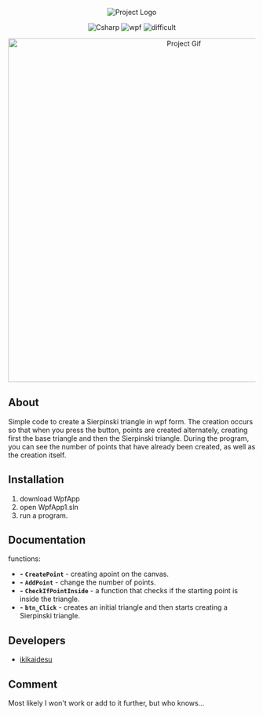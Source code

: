 <p align="center">
      <img src="https://i.ibb.co/gySDHRC/Sierpinski-triangle-Logo.png" alt="Project Logo">
</p>

<p align="center">
    <img src="https://img.shields.io/badge/.NET CSharp-blueviolet" alt="Csharp">
    <img src="https://img.shields.io/badge/wpf-blueviolet" alt="wpf">
    <img src="https://img.shields.io/badge/difficult-easy-blueviolet" alt="difficult">
</p>

<p align="center">
      <img src="https://i.ibb.co/mDLBPXT/Serpinski-triangle-gif.gif" alt="Project Gif" width="700">
</p>

## About

<p>Simple code to create a Sierpinski triangle in wpf form. The creation occurs so that when you press the button, points are created alternately, creating first the base triangle and then the Sierpinski triangle. During the program, you can see the number of points that have already been created, as well as the creation itself.</p>

## Installation

1. download WpfApp
2. open WpfApp1.sln
3. run a program.

## Documentation

functions:
- **-** **`CreatePoint`** - creating apoint on the canvas.
- **-** **`AddPoint`** - change the number of points.
- **-** **`CheckIfPointInside`** - a function that checks if the starting point is inside the triangle.
- **-** **`btn_Click`** - creates an initial triangle and then starts creating a Sierpinski triangle.

## Developers

- [ikikaidesu](https://github.com/ikikaidesu)

## Comment

Most likely I won't work or add to it further, but who knows...

